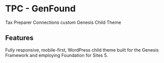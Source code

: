 # TPC - GenFound
Tax Preparer Connections custom Genesis Child Theme

## Features

Fully responsive, mobile-first, WordPress child theme built for the Genesis Framework and employing Foundation for Sites 5.
